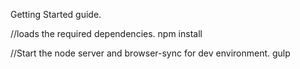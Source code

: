 Getting Started guide.

//loads the required dependencies.
npm install 

//Start the node server and browser-sync for dev environment.
gulp


